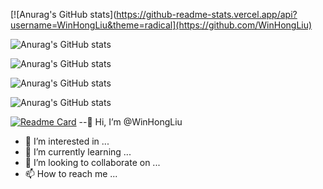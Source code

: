 [![Anurag's GitHub stats](https://github-readme-stats.vercel.app/api?username=WinHongLiu&theme=radical](https://github.com/WinHongLiu)

![Anurag's GitHub stats](https://github-readme-stats.vercel.app/api?username=WinHongLiu&hide=contribs,prs&theme=radical)

![Anurag's GitHub stats](https://github-readme-stats.vercel.app/api?username=WinHongLiu&count_private=true&theme=radical)

![Anurag's GitHub stats](https://github-readme-stats.vercel.app/api?username=WinHongLiu&show_icons=true&theme=radical)

![Anurag's GitHub stats](https://github-readme-stats.vercel.app/api?username=WinHongLiu&show_icons=true&theme=radical)

[![Readme Card](https://github-readme-stats.vercel.app/api/pin/?username=WinHongLiu&repo=github.com/WinHongLiu/Thunderobot-ME)](https://github.com/WinHongLiu/Thunderobot-ME)
--👋 Hi, I’m @WinHongLiu
- 👀 I’m interested in ...
- 🌱 I’m currently learning ...
- 💞️ I’m looking to collaborate on ...
- 📫 How to reach me ...

<!---
WinHongLiu/WinHongLiu is a ✨ special ✨ repository because its `README.md` (this file) appears on your GitHub profile.
You can click the Preview link to take a look at your changes.
--->
